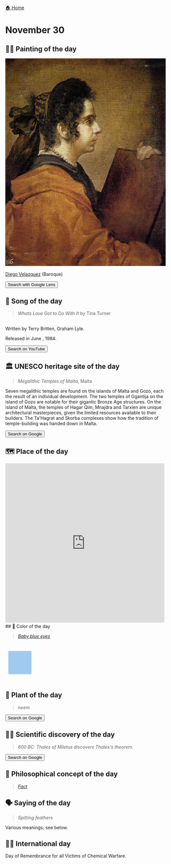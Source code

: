 
[🏠 Home](../../index.md)

# November 30

## 🧑‍🎨 Painting of the day

<img width="600" src="../img/Diego_Velazquez_4.jpg">

[Diego Velazquez](http://en.wikipedia.org/wiki/Diego_Velázquez) (Baroque)

<button class="btn btn-success"
onclick=" window.open('https://lens.google.com/uploadbyurl?url=https://iretes.github.io/one-a-day/data/img/Diego_Velazquez_4.jpg','_blank')">
Search with Google Lens
</button>

## 🎼 Song of the day

> *Whats Love Got to Do With It*
by Tina Turner

<br />Written by Terry Britten, Graham Lyle.

Released in June , 1984.

<button class="btn btn-success"
onclick=" window.open('http://www.youtube.com/search?q=Whats Love Got to Do With It by Tina Turner','_blank')">
Search on YouTube
</button>

## 🏛️ UNESCO heritage site of the day

> *Megalithic Temples of Malta*, Malta

<p>Seven megalithic temples are found on the islands of Malta and Gozo, each the result of an individual development. The two temples of Ggantija on the island of Gozo are notable for their gigantic Bronze Age structures. On the island of Malta, the temples of Hagar Qim, Mnajdra and Tarxien are unique architectural masterpieces, given the limited resources available to their builders. The Ta'Hagrat and Skorba complexes show how the tradition of temple-building was handed down in Malta.</p>

<button class="btn btn-success"
onclick=" window.open('http://www.google.com/search?q=Megalithic Temples of Malta','_blank')">
Search on Google
</button>

## 🗺️ Place of the day

<iframe
src="https://www.mapcrunch.com"
name="mapcrunch"
width="500"
height="500"
allowTransparency="true"
scrolling="no"
frameborder="0"
>
</iframe>
## 🎨 Color of the day

> *[Baby blue eyes](https://en.wikipedia.org/wiki/Baby_blue#Baby_blue_eyes)*

<div style="color:#A1CAF1; font-size: 100px;">&#9632;</div>

## 🌿 Plant of the day

> *neem*

<button class="btn btn-success"
onclick=" window.open('http://www.google.com/search?q=neem','_blank')">
Search on Google
</button>

## 🧑‍🔬 Scientific discovery of the day

> *600 BC: Thales of Miletus discovers Thales's theorem.*

<button class="btn btn-success"
onclick=" window.open('http://www.google.com/search?q=600 BC: Thales of Miletus discovers Thales s theorem.','_blank')"> 
Search on Google
</button>

## 💭 Philosophical concept of the day

> *[Fact](https://en.wikipedia.org/wiki/Fact)*

## 🗣️ Saying of the day

> *Spitting feathers*

Various meanings; see below.

## 🏳️‍🌈 International day

Day of Remembrance for all Victims of Chemical Warfare.